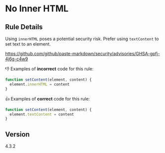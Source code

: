 # No Inner HTML

## Rule Details

Using `innerHTML` poses a potential security risk. Prefer using `textContent` to set text to an element.

https://github.com/github/paste-markdown/security/advisories/GHSA-gpfj-4j6g-c4w9

👎 Examples of **incorrect** code for this rule:

```js
function setContent(element, content) {
  element.innerHTML = content
}
```

👍 Examples of **correct** code for this rule:

```js
function setContent(element, content) {
  element.textContent = content
}
```

## Version

4.3.2

